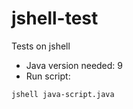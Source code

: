 # jshell-test
Tests on jshell

* Java version needed: 9
* Run script:
```bash
jshell java-script.java
```
